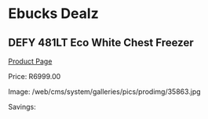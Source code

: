 
# Ebucks Dealz
## DEFY 481LT Eco White Chest Freezer
[Product Page](https://www.ebucks.com/web/shop/productSelected.do?prodId=973456466&catId=704986856)

Price: R6999.00

Image: /web/cms/system/galleries/pics/prodimg/35863.jpg

Savings: 


	